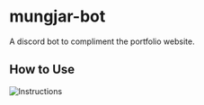 # mungjar-bot
A discord bot to compliment the portfolio website.

## How to Use
![Instructions](https://cdn.discordapp.com/attachments/529480895598428180/529480901281710080/unknown.png)
